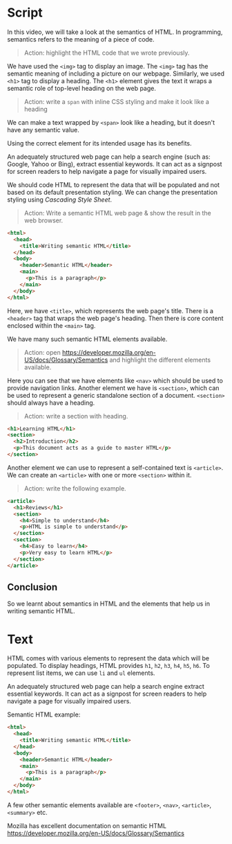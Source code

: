 # Script

In this video, we will take a look at the semantics of HTML. In programming, semantics refers to the meaning of a piece of code.

> Action: highlight the HTML code that we wrote previously.

We have used the `<img>` tag to display an image. The `<img>` tag has the semantic meaning of including a picture on our webpage. Similarly, we used `<h1>` tag to display a heading. The `<h1>` element gives the text it wraps a semantic role of top-level heading on the web page.

> Action: write a `span` with inline CSS styling and make it look like a heading

We can make a text wrapped by `<span>` look like a heading, but it doesn't have any semantic value.

Using the correct element for its intended usage has its benefits.

An adequately structured web page can help a search engine (such as: Google, Yahoo or Bing), extract essential keywords. It can act as a signpost for screen readers to help navigate a page for visually impaired users.

We should code HTML to represent the data that will be populated and not based on its default presentation styling. We can change the presentation styling using _Cascading Style Sheet_.

> Action: Write a semantic HTML web page & show the result in the web browser.

```html
<html>
  <head>
    <title>Writing semantic HTML</title>
  </head>
  <body>
    <header>Semantic HTML</header>
    <main>
      <p>This is a paragraph</p>
    </main>
  </body>
</html>
```

Here, we have `<title>`, which represents the web page's title. There is a `<header>` tag that wraps the web page's heading. Then there is core content enclosed within the `<main>` tag.

We have many such semantic HTML elements available.

> Action: open https://developer.mozilla.org/en-US/docs/Glossary/Semantics and highlight the different elements available.

Here you can see that we have elements like `<nav>` which should be used to provide navigation links. Another element we have is `<section>`, which can be used to represent a generic standalone section of a document. `<section>` should always have a heading.

> Action: write a section with heading.

```html
<h1>Learning HTML</h1>
<section>
  <h2>Introduction</h2>
  <p>This document acts as a guide to master HTML</p>
</section>
```

Another element we can use to represent a self-contained text is `<article>`. We can create an `<article>` with one or more `<section>` within it.

> Action: write the following example.

```html
<article>
  <h1>Reviews</h1>
  <section>
    <h4>Simple to understand</h4>
    <p>HTML is simple to understand</p>
  </section>
  <section>
    <h4>Easy to learn</h4>
    <p>Very easy to learn HTML</p>
  </section>
</article>
```

## Conclusion

So we learnt about semantics in HTML and the elements that help us in writing semantic HTML.

# Text

HTML comes with various elements to represent the data which will be populated. To display headings, HTML provides `h1`, `h2`, `h3`, `h4`, `h5`, `h6`. To represent list items, we can use `li` and `ul` elements.

An adequately structured web page can help a search engine extract essential keywords. It can act as a signpost for screen readers to help navigate a page for visually impaired users.

Semantic HTML example:

```html
<html>
  <head>
    <title>Writing semantic HTML</title>
  </head>
  <body>
    <header>Semantic HTML</header>
    <main>
      <p>This is a paragraph</p>
    </main>
  </body>
</html>
```

A few other semantic elements available are `<footer>`, `<nav>`, `<article>`, `<summary>` etc.

Mozilla has excellent documentation on semantic HTML https://developer.mozilla.org/en-US/docs/Glossary/Semantics
